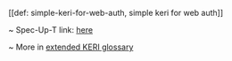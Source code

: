 [[def: simple-keri-for-web-auth, simple keri for web auth]]

~ Spec-Up-T link: <a href='https://weboftrust.github.io/WOT-terms/docs/glossary/simple-keri-for-web-auth'>here</a>

~ More in <a href="https://weboftrust.github.io/WOT-terms/docs/glossary/simple-keri-for-web-auth">extended KERI glossary</a>
